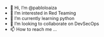 - 👋 Hi, I’m @pabloloaiza
- 👀 I’m interested in Red Teaming
- 🌱 I’m currently learning python
- 💞️ I’m looking to collaborate on DevSecOps
- 📫 How to reach me ...

<!---
pabloloaiza/pabloloaiza is a ✨ special ✨ repository because its `README.md` (this file) appears on your GitHub profile.
You can click the Preview link to take a look at your changes.
--->
